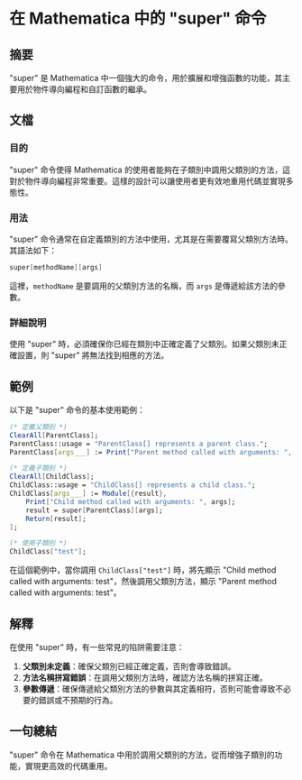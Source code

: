 <!--
Meta Description: # 在 Mathematica 中的 "super" 命令 ## 摘要 "super" 是 Mathematica 中一個強大的命令，用於擴展和增強函數的功能，其主要用於物件導向編程和自訂函數的繼承。 ## 文檔 ### 目的 "super" 命令使得 Mathematica 的使用者能夠在子類別中...
Meta Keywords: super, mathematica, childclass, args, parentclass
-->

# 在 Mathematica 中的 "super" 命令

## 摘要
"super" 是 Mathematica 中一個強大的命令，用於擴展和增強函數的功能，其主要用於物件導向編程和自訂函數的繼承。

## 文檔
### 目的
"super" 命令使得 Mathematica 的使用者能夠在子類別中調用父類別的方法，這對於物件導向編程非常重要。這樣的設計可以讓使用者更有效地重用代碼並實現多態性。

### 用法
"super" 命令通常在自定義類別的方法中使用，尤其是在需要覆寫父類別方法時。其語法如下：

```mathematica
super[methodName][args]
```

這裡，`methodName` 是要調用的父類別方法的名稱，而 `args` 是傳遞給該方法的參數。

### 詳細說明
使用 "super" 時，必須確保你已經在類別中正確定義了父類別。如果父類別未正確設置，則 "super" 將無法找到相應的方法。

## 範例
以下是 "super" 命令的基本使用範例：

```mathematica
(* 定義父類別 *)
ClearAll[ParentClass];
ParentClass::usage = "ParentClass[] represents a parent class.";
ParentClass[args___] := Print["Parent method called with arguments: ", args];

(* 定義子類別 *)
ClearAll[ChildClass];
ChildClass::usage = "ChildClass[] represents a child class.";
ChildClass[args___] := Module[{result},
    Print["Child method called with arguments: ", args];
    result = super[ParentClass][args];
    Return[result];
];

(* 使用子類別 *)
ChildClass["test"];
```

在這個範例中，當你調用 `ChildClass["test"]` 時，將先顯示 "Child method called with arguments: test"，然後調用父類別方法，顯示 "Parent method called with arguments: test"。

## 解釋
在使用 "super" 時，有一些常見的陷阱需要注意：
1. **父類別未定義**：確保父類別已經正確定義，否則會導致錯誤。
2. **方法名稱拼寫錯誤**：在調用父類別方法時，確認方法名稱的拼寫正確。
3. **參數傳遞**：確保傳遞給父類別方法的參數與其定義相符，否則可能會導致不必要的錯誤或不預期的行為。

## 一句總結
"super" 命令在 Mathematica 中用於調用父類別的方法，從而增強子類別的功能，實現更高效的代碼重用。